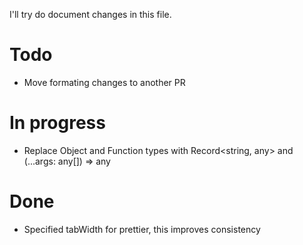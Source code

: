 I'll try do document changes in this file.

# Todo

-   Move formating changes to another PR

# In progress

-   Replace Object and Function types with Record<string, any> and (...args: any[]) => any

# Done

-   Specified tabWidth for prettier, this improves consistency

